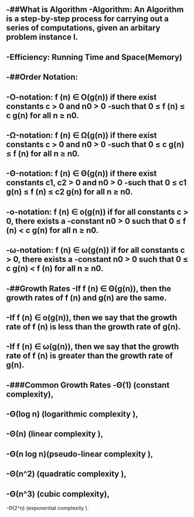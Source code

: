 -##What is Algorithm
-**Algorithm**: An Algorithm is a step-by-step process for carrying out a series of computations, given an arbitary problem instance I.
-
-**Efficiency**: Running Time and Space(Memory) 
-
-##Order Notation:
- 
-**O-notation**: f (n) ∈ O(g(n)) if there exist constants c > 0 and n0 > 0
-such that 0 ≤ f (n) ≤ c g(n) for all n ≥ n0.
-
-**Ω-notation**: f (n) ∈ Ω(g(n)) if there exist constants c > 0 and n0 > 0
-such that 0 ≤ c g(n) ≤ f (n) for all n ≥ n0.
-
-**Θ-notation**: f (n) ∈ Θ(g(n)) if there exist constants c1, c2 > 0 and n0 > 0
-such that 0 ≤ c1 g(n) ≤ f (n) ≤ c2 g(n) for all n ≥ n0.
-
-**o-notation**: f (n) ∈ o(g(n)) if for all constants c > 0, there exists a
-constant n0 > 0 such that 0 ≤ f (n) < c g(n) for all n ≥ n0.
-
-**ω-notation**: f (n) ∈ ω(g(n)) if for all constants c > 0, there exists a
-constant n0 > 0 such that 0 ≤ c g(n) < f (n) for all n ≥ n0.
-
-##Growth Rates
-If f (n) ∈ Θ(g(n)), then the growth rates of f (n) and g(n) are **the same**.
-
-If f (n) ∈ o(g(n)), then we say that the growth rate of f (n) is **less than** the growth rate of g(n).
-
-If f (n) ∈ ω(g(n)), then we say that the growth rate of f (n) is **greater than** the growth rate of g(n).
-
-###Common Growth Rates
-Θ(1) (constant complexity),
-
-Θ(log n) (logarithmic complexity ),
-
-Θ(n) (linear complexity ),
-
-Θ(n log n)(pseudo-linear complexity ),
-
-Θ(n^2) (quadratic complexity ),
-
-Θ(n^3) (cubic complexity),
-
-Θ(2^n) (exponential complexity ).
